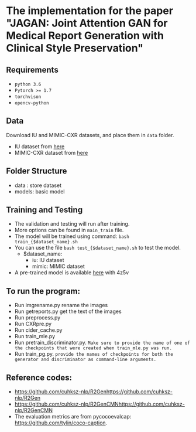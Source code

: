 # The implementation for the paper "JAGAN: Joint Attention GAN for Medical Report Generation with Clinical Style Preservation"

## Requirements

- `python 3.6`
- `Pytorch >= 1.7`
- `torchvison`
- `opencv-python`

## Data

Download IU and MIMIC-CXR datasets, and place them in `data` folder.

- IU dataset from [here](https://iuhealth.org/find-medical-services/x-rays)
- MIMIC-CXR dataset from [here](https://physionet.org/content/mimic-cxr-jpg/2.0.0/)
    
    
## Folder Structure
- data : store dataset
- models: basic model

## Training and Testing
- The validation and testing will run after training.
- More options can be found in `main_train` file.
- The model will be trained using command:
```bash train_{$dataset_name}.sh``` 
- You can use the file ```bash test_{$dataset_name}.sh``` to test the model.
    - $dataset_name:
        - iu: IU dataset
        - mimic: MIMIC dataset
- A pre-trained model is available [here](https://pan.quark.cn/s/f81481f4be44
) with 4z5v

## To run the program:
- Run imgrename.py rename the images
- Run getreports.py get the text of the images
- Run preprocess.py
- Run CXRpre.py
- Run cider_cache.py
- Run train_mle.py
- Run pretrain_discriminator.py. ```Make sure to provide the name of one of the checkpoints that were created when train_mle.py was run.```
- Run train_pg.py. ```provide the names of checkpoints for both the generator and discriminator as command-line arguments.```

## Reference codes:
- https://github.com/cuhksz-nlp/R2Genhttps://github.com/cuhksz-nlp/R2Gen
- https://github.com/cuhksz-nlp/R2GenCMNhttps://github.com/cuhksz-nlp/R2GenCMN
- The evaluation metrics are from pycocoevalcap: https://github.com/tylin/coco-caption.
